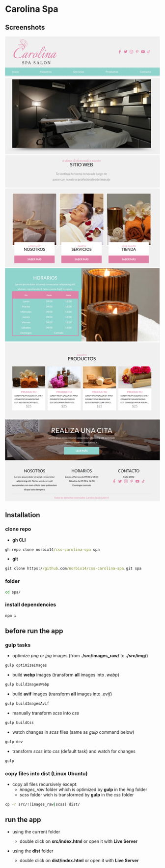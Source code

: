 # Carolina Spa

## Screenshots

![Header](screenshots/header.png "Header")
![Slider](screenshots/slider.png "Slider")
![Welcome](screenshots/welcome.png "Welcome")
![Services](screenshots/services.png "Services")
![Schedule](screenshots/schedule.png "Schedule")
![Products](screenshots/products.png "Products")
![Appointment](screenshots/appointment.png "Appointment")
![Footer](screenshots/footer.png "Footer")

## Installation

### clone repo

* **gh CLI**

``` cmd
gh repo clone norbix14/css-carolina-spa spa
```

* **git**

``` cmd
git clone https://github.com/norbix14/css-carolina-spa.git spa
```

### folder

``` cmd
cd spa/
```

### install dependencies

``` cmd
npm i
```

## before run the app

### **gulp** tasks

* optimize *png or jpg* images (from **./src/images_raw/** to **./src/img/**)

``` cmd
gulp optimizeImages
```

* build **webp** images (transform **all** images into *.webp*)

```cmd
gulp buildImagesWebp
```

* build **avif** images (transform **all** images into *.avif*)

```cmd
gulp buildImagesAvif
```

* manually transform *scss* into *css*

```cmd
gulp buildCss
```

* watch changes in *scss* files (same as *gulp* command below)

```cmd
gulp dev
```

* transform *scss* into *css* (default task) and watch for changes

```cmd
gulp
```

### copy files into **dist** (Linux Ubuntu)

* copy all files recursively except:
  * *images_raw* folder which is optimized by **gulp** in the *img* folder
  * *scss* folder wich is transformed by **gulp** in the *css* folder

```cmd
cp -r src/!(images_raw|scss) dist/
```

## run the app

* using the current folder

  * double click on **src/index.html** or open it with **Live Server**

* using the **dist** folder

  * double click on **dist/index.html** or open it with **Live Server**
